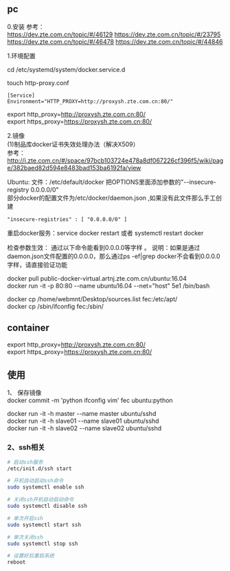 ## pc
0.安装
参考：  
https://dev.zte.com.cn/topic/#/46129
https://dev.zte.com.cn/topic/#/23795
https://dev.zte.com.cn/topic/#/46478
https://dev.zte.com.cn/topic/#/44846


1.环境配置  

cd /etc/systemd/system/docker.service.d

touch http-proxy.conf
```
[Service]
Environment="HTTP_PROXY=http://proxysh.zte.com.cn:80/"
```

export http_proxy=http://proxysh.zte.com.cn:80/  
export https_proxy=https://proxysh.zte.com.cn:80/

2.镜像  
(1)制品库docker证书失效处理办法（解决X509）  
参考：http://i.zte.com.cn/#/space/97bcb103724e478a8df067226cf396f5/wiki/page/382baed82d594e8483bad153ba6192fa/view

Ubuntu: 
文件：/etc/default/docker 
把OPTIONS里面添加参数的"--insecure-registry  0.0.0.0/0"  
部分docker的配置文件为/etc/docker/daemon.json ,如果没有此文件那么手工创建
```
"insecure-registries" : [ "0.0.0.0/0" ]
```
重启docker服务：service docker restart  或者 systemctl restart docker  

检查参数生效： 通过以下命令能看到0.0.0.0等字样 。 说明：如果是通过daemon.json文件配置的0.0.0.0，那么通过ps -ef|grep docker不会看到0.0.0.0字样，请直接验证功能

docker pull  public-docker-virtual.artnj.zte.com.cn/ubuntu:16.04  
docker run -it -p 80:80 --name ubuntu16.04 --net="host" 5e1 /bin/bash


docker cp /home/webmnt/Desktop/sources.list fec:/etc/apt/  
docker cp /sbin/ifconfig fec:/sbin/


## container
export http_proxy=http://proxysh.zte.com.cn:80/  
export https_proxy=https://proxysh.zte.com.cn:80/

## 使用
1、 保存镜像  
docker commit -m 'python ifconfig vim' fec ubuntu:python


docker run -it -h master --name master ubuntu/sshd  
docker run -it -h slave01 --name slave01 ubuntu/sshd  
docker run -it -h slave02 --name slave02 ubuntu/sshd

### 2、ssh相关
```bash
# 启动ssh服务
/etc/init.d/ssh start

# 开机自动启动ssh命令
sudo systemctl enable ssh

# 关闭ssh开机自动启动命令
sudo systemctl disable ssh

# 单次开启ssh
sudo systemctl start ssh

# 单次关闭ssh
sudo systemctl stop ssh

# 设置好后重启系统
reboot

```
